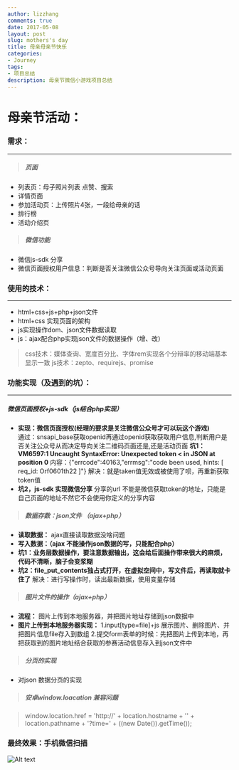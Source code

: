 ```yaml
---
author: lizzhang
comments: true
date: 2017-05-08
layout: post
slug: mothers's day
title: 母亲母亲节快乐
categories:
- Journey
tags:
- 项目总结
description: 母亲节微信小游戏项目总结
---
```


# 母亲节活动：

### 需求：
----
>##### 页面
* 列表页：母子照片列表 点赞、搜索
* 详情页面
* 参加活动页：上传照片4张，一段给母亲的话
* 排行榜
* 活动介绍页

>##### 微信功能
* 微信js-sdk 分享
* 微信页面授权用户信息：判断是否关注微信公众号导向关注页面或活动页面

### 使用的技术：
----
* html+css+js+php+json文件
* html+css 实现页面的架构
* js实现操作dom、json文件数据读取
* js：ajax配合php实现json文件的数据操作（增、改）
> css技术：媒体查询、宽度百分比、字体rem实现各个分辩率的移动端基本显示一致
> js技术：zepto、requirejs、promise

### 功能实现（及遇到的坑）：
----
##### 微信页面授权+js-sdk（js结合php实现） #####
* **实现：微信页面授权(经理的要求是关注微信公众号才可以玩这个游戏)**  
通过：snsapi_base获取openid再通过openid获取获取用户信息,判断用户是否关注公众号从而决定导向关注二维码页面还是,还是活动页面
        **坑1：VM6597:1 Uncaught SyntaxError: Unexpected token < in JSON at position 0**
    内容：{"errcode":40163,"errmsg":"code been used, hints: [ req_id: Orf0601th22 ]"}
     解决：就是taken值无效或被使用了呗，再重新获取token值
* **坑2，js-sdk 实现微信分享**
    分享的url 不能是微信获取token的地址，只能是自己页面的地址不然它不会使用你定义的分享内容

>##### 数据存数：json文件 （ajax+php）

* **读取数据：**
ajax直接读取数据没啥问题
* **写入数据：（ajax 不能操作json数据的写，只能配合php）**
* **坑1：业务层数据操作，要注意数据输出，这会给后面操作带来很大的麻烦，代码不清晰，脑子会变浆糊**
* **坑2：file_put_contents独占式打开，在虚拟空间中，写文件后，再读取就卡住了**
 解决：进行写操作时，读出最新数据，使用变量存储
>
>
>##### 图片文件的操作（ajax+php）
* **流程：**
    图片上传到本地服务器，并把图片地址存储到json数据中
* **图片上传到本地服务器实现：**
    1.input[type=file]+js 展示图片、删除图片、并把图片信息file存入到数组
    2.提交form表单的时候：先把图片上传到本地，再把获取到的图片地址结合获取的参赛活动信息存入到json文件中  

>##### 分页的实现
* 对json 数据分页的实现

>##### 安卓window.loacation 兼容问题    

> 
>window.location.href = 'http://' + location.hostname + '' + location.pathname + '?time=' + ((new Date()).getTime());



### 最终效果：手机微信扫描
![Alt text](http://tp.flyfund7.com/motherday24/images/1494235051.png "Optional title")